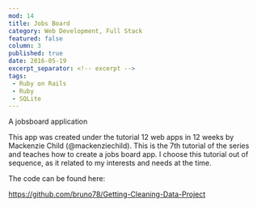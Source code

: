 ```yaml
---
mod: 14
title: Jobs Board
category: Web Development, Full Stack
featured: false
column: 3
published: true
date: 2016-05-19
excerpt_separator: <!-- excerpt -->
tags:
 - Ruby on Rails
 - Ruby
 - SQLite
---
```


A jobsboard application
<!-- excerpt -->

This app was created under the tutorial 12 web apps in 12 weeks by Mackenzie Child (@mackenziechild). This is the 7th tutorial of the series and teaches how to create a jobs board app. I choose this tutorial out of sequence, as it related to my interests and needs at the time.

The code can be found here:

<https://github.com/bruno78/Getting-Cleaning-Data-Project>
